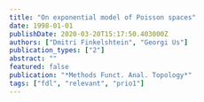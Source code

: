```yaml
---
title: "On exponential model of Poisson spaces"
date: 1998-01-01
publishDate: 2020-03-20T15:17:50.403000Z
authors: ["Dmitri Finkelshtein", "Georgi Us"]
publication_types: ["2"]
abstract: ""
featured: false
publication: "*Methods Funct. Anal. Topology*"
tags: ["fdl", "relevant", "prio1"]
---
```



